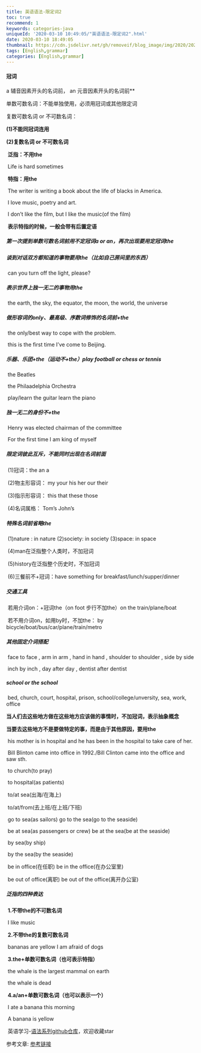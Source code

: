 ```yaml
---
title: 英语语法-限定词2
toc: true
recommend: 1
keywords: categories-java
uniqueId: '2020-03-10 10:49:05/"英语语法-限定词2".html'
date: 2020-03-10 18:49:05
thumbnail: https://cdn.jsdelivr.net/gh/removeif/blog_image/img/2020/20200310185626.png
tags: [English,grammar]
categories: [English,grammar]
---
```


#### 冠词

 a 辅音因素开头的名词前， an 元音因素开头的名词前** 

 单数可数名词：不能单独使用，必须用冠词或其他限定词

 复数可数名词 or 不可数名词：

​**(1)不能同冠词连用** <!-- more -->

**(2)复数名词 or 不可数名词** 

​          **泛指：不用the**

​                Life is hard sometimes

​          **特指：用the**

​                The writer is writing a book about the life of blacks in America.

​                I love music, poetry and art.

​                I don’t like the film, but I like the music(of the film)

​      	**表示特指的时候，一般会带有后置定语**

##### 第一次提到单数可数名词前用不定冠词a or an，再次出现要用定冠词the

##### 谈到对话双方都知道的事物要用the（比如自己房间里的东西）

​          can you turn off the light, please?

##### 表示世界上独一无二的事物用the

​          the earth, the sky, the equator, the moon, the world, the universe

##### 做形容词的only、最高级、序数词修饰的名词前+the

​          the only/best way to cope with the problem.

​          this is the first time I’ve come to Beijing.

##### 乐器、乐团+the（运动不+the）play football or chess or tennis

​          the Beatles

​          the Philaadelphia Orchestra

​          play/learn the guitar                  learn the piano

##### 独一无二的身份不+the

​          Henry was elected chairman of the committee

​          For the first time I am king of myself

##### 限定词彼此互斥，不能同时出现在名词前面

​          (1)冠词：the an a

​          (2)物主形容词： my your his her our their

​          (3)指示形容词： this that these those

​          (4)名词属格： Tom’s John’s

##### 特殊名词前省略the

​         (1)nature : in nature  (2)society: in society  (3)space: in space

​         (4)man在泛指整个人类时，不加冠词

​         (5)history在泛指整个历史时，不加冠词

​         (6)三餐前不+冠词：have something for breakfast/lunch/supper/dinner

#####  交通工具

​         若用介词on：+冠词the（on foot 步行不加the）on the train/plane/boat

​         若不用介词on，如用by时，不加the： by bicycle/boat/bus/car/plane/train/metro

##### 其他固定介词搭配

​         face to face , arm in arm , hand in hand , shoulder to shoulder , side by side

​         inch by inch , day after day , dentist after dentist

##### school or the school

​         bed, church, court, hospital, prison, school/college/unversity, sea, work, office

​         **当人们去这些地方做在这些地方应该做的事情时，不加冠词，表示抽象概念**

​         **当要去这些地方不是要做特定的事，而是由于其他原因，要用the**

​         his mother is in hospital and he has been in the hospital  to take care of her.

​         Bill Blinton came into office in 1992./Bill Clinton came into the office and saw sth.

​         to church(to pray)

​         to hospital(as patients)

​         to/at sea(出海/在海上)

​         to/at/from(去上班/在上班/下班)

​         go to sea(as sailors)            go to the sea(go to the seaside)

​         be at sea(as passengers or crew)            be at the sea(be at the seaside)

​         by sea(by ship)

​         by the sea(by the seaside)

​         be in office(在任职)            be in the office(在办公室里)

​         be out of office(离职)            be out of the office(离开办公室)

##### 泛指的四种表达 

​         **1.不带the的不可数名词**

​               I like music

​         **2.不带the的复数可数名词**

​               bananas are yellow    I am afraid of dogs

​         **3.the+单数可数名词（也可表示特指）**

​               the whale is the largest mammal  on earth

​               the whale is dead

​         **4.a/an+单数可数名词（也可以表示一个）**

​               I ate a banana this morning

​              A banana is yellow

​ 英语学习-[语法系列github仓库](https://github.com/removeif/english-learn)，欢迎收藏star 

参考文章:
[参考链接](https://github.com/yizutianya/English_Grammar_Learning)
         

